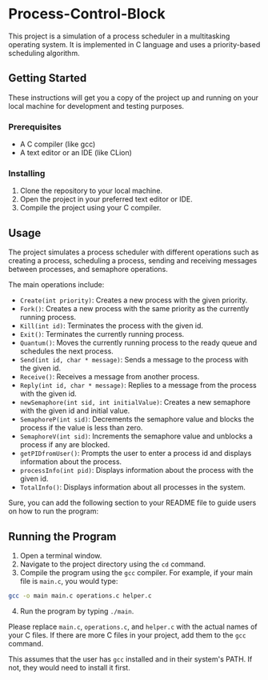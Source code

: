 # Process-Control-Block

This project is a simulation of a process scheduler in a multitasking operating system. It is implemented in C language and uses a priority-based scheduling algorithm.

## Getting Started

These instructions will get you a copy of the project up and running on your local machine for development and testing purposes.

### Prerequisites

- A C compiler (like gcc)
- A text editor or an IDE (like CLion)

### Installing

1. Clone the repository to your local machine.
2. Open the project in your preferred text editor or IDE.
3. Compile the project using your C compiler.

## Usage

The project simulates a process scheduler with different operations such as creating a process, scheduling a process, sending and receiving messages between processes, and semaphore operations.

The main operations include:

- `Create(int priority)`: Creates a new process with the given priority.
- `Fork()`: Creates a new process with the same priority as the currently running process.
- `Kill(int id)`: Terminates the process with the given id.
- `Exit()`: Terminates the currently running process.
- `Quantum()`: Moves the currently running process to the ready queue and schedules the next process.
- `Send(int id, char * message)`: Sends a message to the process with the given id.
- `Receive()`: Receives a message from another process.
- `Reply(int id, char * message)`: Replies to a message from the process with the given id.
- `newSemaphore(int sid, int initialValue)`: Creates a new semaphore with the given id and initial value.
- `SemaphoreP(int sid)`: Decrements the semaphore value and blocks the process if the value is less than zero.
- `SemaphoreV(int sid)`: Increments the semaphore value and unblocks a process if any are blocked.
- `getPIDfromUser()`: Prompts the user to enter a process id and displays information about the process.
- `processInfo(int pid)`: Displays information about the process with the given id.
- `TotalInfo()`: Displays information about all processes in the system.

Sure, you can add the following section to your README file to guide users on how to run the program:

## Running the Program

1. Open a terminal window.
2. Navigate to the project directory using the `cd` command.
3. Compile the program using the `gcc` compiler. For example, if your main file is `main.c`, you would type:
```bash
gcc -o main main.c operations.c helper.c
```
4. Run the program by typing `./main`.

Please replace `main.c`, `operations.c`, and `helper.c` with the actual names of your C files. If there are more C files in your project, add them to the `gcc` command.

This assumes that the user has `gcc` installed and in their system's PATH. If not, they would need to install it first.
